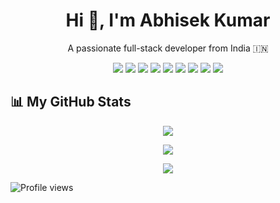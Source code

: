
<h1 align="center">Hi 👋, I'm Abhisek Kumar</h1>
<p align="center">A passionate full-stack developer from India 🇮🇳</p>

<!-- Badges for skills -->
<p align="center">
  <img src="https://img.shields.io/badge/HTML5-E34F26?style=for-the-badge&logo=html5&logoColor=white"/>
  <img src="https://img.shields.io/badge/CSS3-1572B6?style=for-the-badge&logo=css3&logoColor=white"/>
  <img src="https://img.shields.io/badge/JavaScript-yellow?style=for-the-badge&logo=javascript&logoColor=black"/>
  <img src="https://img.shields.io/badge/PHP-777BB4?style=for-the-badge&logo=php&logoColor=white"/>
  <img src="https://img.shields.io/badge/MySQL-4479A1?style=for-the-badge&logo=mysql&logoColor=white"/>
  <img src="https://img.shields.io/badge/MERN-black?style=for-the-badge&logo=react&logoColor=white"/>
  <img src="https://img.shields.io/badge/Java-ED8B00?style=for-the-badge&logo=java&logoColor=white"/>
  <img src="https://img.shields.io/badge/C-00599C?style=for-the-badge&logo=c&logoColor=white"/>
  <img src="https://img.shields.io/badge/Python-3776AB?style=for-the-badge&logo=python&logoColor=white"/>
</p>

<!-- Support Me -->

<!-- GitHub Stats -->
<h2>📊 My GitHub Stats</h2>

<p align="center">
  <img src="https://github-readme-stats.vercel.app/api?username=AbhisekWebDev&show_icons=true&theme=radical" />
</p>
<p align="center">
  <img src="https://github-readme-streak-stats.herokuapp.com/?user=AbhisekWebDev&theme=radical" />
</p>
<p align="center">
<!--   <img src="https://github-readme-stats.vercel.app/api/top-langs/?username=AbhisekWebDev&layout=compact&theme=radical" /> -->
      <img src="https://github-readme-stats.vercel.app/api/top-langs/?username=AbhisekWebDev&layout=compact&theme=radical&include_all_commits=true" />
</p>

![Profile views](https://komarev.com/ghpvc/?username=AbhisekWebDev&color=blue)
